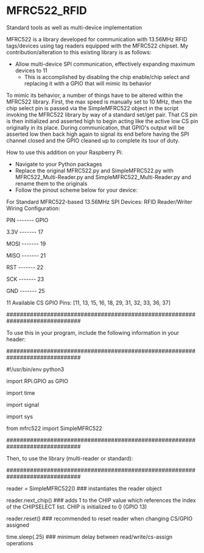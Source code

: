 # MFRC522_RFID
Standard tools as well as multi-device implementation

MFRC522 is a library developed for communication with 13.56MHz RFID tags/devices using tag readers equipped with the MFRC522 chipset.  My contribution/alteration to this existing library is as follows:
- Allow multi-device SPI communication, effectively expanding maximum devices to 11
  - This is accomplished by disabling the chip enable/chip select and replacing it with a GPIO that will mimic its behavior

To mimic its behavior, a number of things have to be altered within the MFRC522 library.  First, the max speed is manually set to 10 MHz, then the chip select pin is passed via the SimpleMFRC522 object in the script invoking the MFRC522 library by way of a standard set/get pair.  That CS pin is then initialized and asserted high to begin acting like the active low CS pin originally in its place.  During communication, that GPIO's output will be asserted low then back high again to signal its end before having the SPI channel closed and the GPIO cleaned up to complete its tour of duty.


How to use this addition on your Raspberry Pi:
- Navigate to your Python packages
- Replace the original MFRC522.py and SimpleMFRC522.py with MFRC522_Multi-Reader.py and SimpleMFRC522_Multi-Reader.py and rename them to the originals
- Follow the pinout scheme below for your device:

For Standard MFRC522-based 13.56MHz SPI Devices:
RFID Reader/Writer Wiring Configuration:

PIN     -------  GPIO

3.3V    -------  17

MOSI    -------  19

MISO    -------  21

RST     -------  22

SCK     -------  23

GND     -------  25

11 Available CS GPIO Pins: [11, 13, 15, 16, 18, 29, 31, 32, 33, 36, 37]

##############################################################################

To use this in your program, include the following information in your header:

##############################################################################

#!/usr/bin/env python3

import RPi.GPIO as GPIO

import time

import signal

import sys

from mfrc522 import SimpleMFRC522

##############################################################################

Then, to use the library (multi-reader or standard):

##############################################################################

reader = SimpleMFRC522() ### instantiates the reader object

reader.next_chip() ### adds 1 to the CHIP value which references the index of the CHIPSELECT list. CHIP is initialized to 0 (GPIO 13)

reader.reset() ### recommended to reset reader when changing CS/GPIO assigned

time.sleep(.25) ### minimum delay between read/write/cs-assign operations


